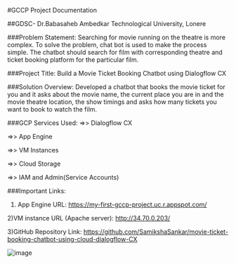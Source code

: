 #GCCP Project Documentation

##GDSC- Dr.Babasaheb Ambedkar Technological University, Lonere

###Problem Statement:
Searching for movie running on the theatre is more
complex. To solve the problem, chat bot is used to make the process simple.
The chatbot should search for film with corresponding theatre and ticket
booking platform for the particular film.

###Project Title:
Build a Movie Ticket Booking Chatbot using Dialogflow CX

###Solution Overview: 
Developed a chatbot that books the movie ticket for you
and it asks about the movie name, the current place you are in and the movie
theatre location, the show timings and asks how many tickets you want to
book to watch the film.

###GCP Services Used:
=>> Dialogflow CX

=>> App Engine

=>> VM Instances

=>> Cloud Storage

=>> IAM and Admin(Service Accounts)

###Important Links:

1) App Engine URL:
https://my-first-gccp-project.uc.r.appspot.com/

2)VM instance URL (Apache server):
http://34.70.0.203/

3)GitHub Repository Link:
https://github.com/SamikshaSankar/movie-ticket-booking-chatbot-using-cloud-dialogflow-CX

![image](https://user-images.githubusercontent.com/71881295/211217071-cba7b497-822b-4906-902f-099ec988eec7.png)
